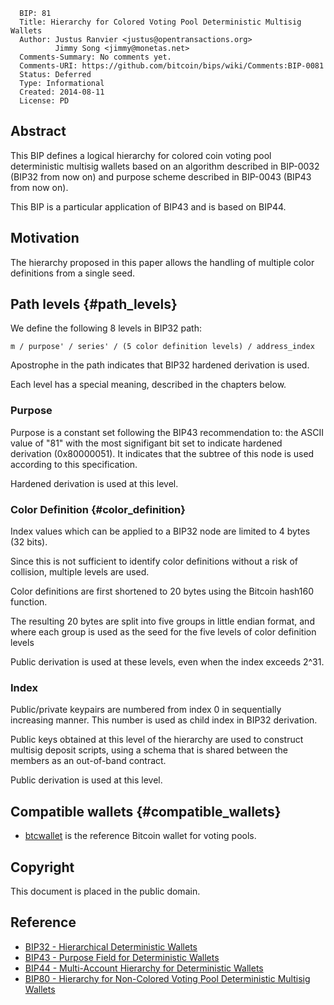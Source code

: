       BIP: 81
      Title: Hierarchy for Colored Voting Pool Deterministic Multisig Wallets
      Author: Justus Ranvier <justus@opentransactions.org>
              Jimmy Song <jimmy@monetas.net>
      Comments-Summary: No comments yet.
      Comments-URI: https://github.com/bitcoin/bips/wiki/Comments:BIP-0081
      Status: Deferred
      Type: Informational
      Created: 2014-08-11
      License: PD

## Abstract

This BIP defines a logical hierarchy for colored coin voting pool
deterministic multisig wallets based on an algorithm described in
BIP-0032 (BIP32 from now on) and purpose scheme described in BIP-0043
(BIP43 from now on).

This BIP is a particular application of BIP43 and is based on BIP44.

## Motivation

The hierarchy proposed in this paper allows the handling of multiple
color definitions from a single seed.

## Path levels {#path_levels}

We define the following 8 levels in BIP32 path:

    m / purpose' / series' / (5 color definition levels) / address_index

Apostrophe in the path indicates that BIP32 hardened derivation is used.

Each level has a special meaning, described in the chapters below.

### Purpose

Purpose is a constant set following the BIP43 recommendation to: the
ASCII value of \"81\" with the most signifigant bit set to indicate
hardened derivation (0x80000051). It indicates that the subtree of this
node is used according to this specification.

Hardened derivation is used at this level.

### Color Definition {#color_definition}

Index values which can be applied to a BIP32 node are limited to 4 bytes
(32 bits).

Since this is not sufficient to identify color definitions without a
risk of collision, multiple levels are used.

Color definitions are first shortened to 20 bytes using the Bitcoin
hash160 function.

The resulting 20 bytes are split into five groups in little endian
format, and where each group is used as the seed for the five levels of
color definition levels

Public derivation is used at these levels, even when the index exceeds
2\^31.

### Index

Public/private keypairs are numbered from index 0 in sequentially
increasing manner. This number is used as child index in BIP32
derivation.

Public keys obtained at this level of the hierarchy are used to
construct multisig deposit scripts, using a schema that is shared
between the members as an out-of-band contract.

Public derivation is used at this level.

## Compatible wallets {#compatible_wallets}

-   [btcwallet](https://github.com/btcsuite/btcwallet "wikilink") is the
    reference Bitcoin wallet for voting pools.

## Copyright

This document is placed in the public domain.

## Reference

-   [BIP32 - Hierarchical Deterministic
    Wallets](bip-0032.mediawiki "wikilink")
-   [BIP43 - Purpose Field for Deterministic
    Wallets](bip-0043.mediawiki "wikilink")
-   [BIP44 - Multi-Account Hierarchy for Deterministic
    Wallets](bip-0044.mediawiki "wikilink")
-   [BIP80 - Hierarchy for Non-Colored Voting Pool Deterministic
    Multisig Wallets](bip-0080.mediawiki "wikilink")
